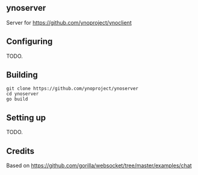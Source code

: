 ## ynoserver
Server for https://github.com/ynoproject/ynoclient

## Configuring
TODO.

## Building
```
git clone https://github.com/ynoproject/ynoserver
cd ynoserver
go build
```

## Setting up
TODO.

## Credits
Based on https://github.com/gorilla/websocket/tree/master/examples/chat
